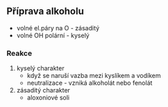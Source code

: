 ## Příprava alkoholu
- volné el.páry na O - zásaditý
- volné OH polární - kyselý
### Reakce
1. kyselý charakter
    - když se naruší vazba mezi kyslíkem a vodíkem
    - neutralizace - vzniká alkoholát nebo fenolát
2. zásaditý charakter
    - aloxoniové soli
